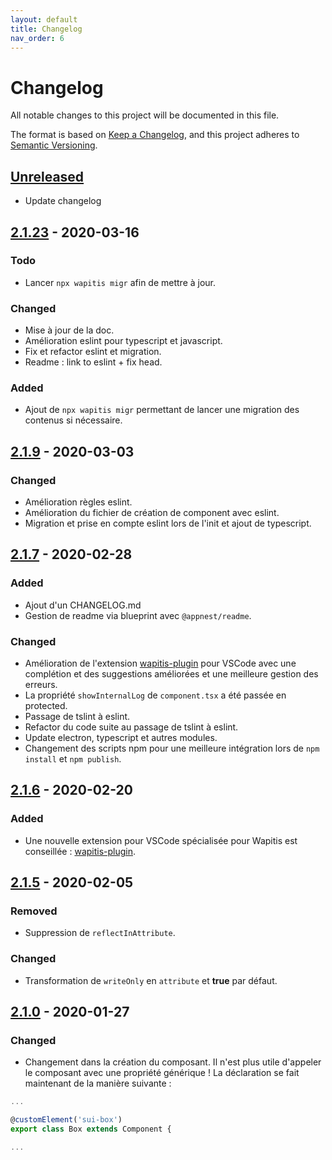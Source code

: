 ```yaml
---
layout: default
title: Changelog
nav_order: 6
---
```


# Changelog
All notable changes to this project will be documented in this file.

The format is based on [Keep a Changelog](https://keepachangelog.com/en/1.0.0/),
and this project adheres to [Semantic Versioning](https://semver.org/spec/v2.0.0.html).

## [Unreleased]
- Update changelog

## [2.1.23] - 2020-03-16
### Todo
- Lancer `npx wapitis migr` afin de mettre à jour.

### Changed
- Mise à jour de la doc.
- Amélioration eslint pour typescript et javascript.
- Fix et refactor eslint et migration.
- Readme : link to eslint + fix head.

### Added
- Ajout de `npx wapitis migr` permettant de lancer une migration des contenus si nécessaire.

## [2.1.9] - 2020-03-03
### Changed
- Amélioration règles eslint.
- Amélioration du fichier de création de component avec eslint.
- Migration et prise en compte eslint lors de l'init et ajout de typescript.

## [2.1.7] - 2020-02-28
### Added
- Ajout d'un CHANGELOG.md
- Gestion de readme via blueprint avec `@appnest/readme`.

### Changed
- Amélioration de l'extension [wapitis-plugin](https://marketplace.visualstudio.com/items?itemName=NicolasBoyer.wapitis-plugin) pour VSCode avec une complétion et des suggestions améliorées et une meilleure gestion des erreurs.
- La propriété `showInternalLog` de `component.tsx` a été passée en protected.
- Passage de tslint à eslint.
- Refactor du code suite au passage de tslint à eslint.
- Update electron, typescript et autres modules.
- Changement des scripts npm pour une meilleure intégration lors de `npm install` et `npm publish`.

## [2.1.6] - 2020-02-20
### Added
- Une nouvelle extension pour VSCode spécialisée pour Wapitis est conseillée : [wapitis-plugin](https://marketplace.visualstudio.com/items?itemName=NicolasBoyer.wapitis-plugin).

## [2.1.5] - 2020-02-05
### Removed
- Suppression de `reflectInAttribute`.

### Changed
- Transformation de `writeOnly` en `attribute` et **true** par défaut.

## [2.1.0] - 2020-01-27
### Changed
- Changement dans la création du composant. Il n'est plus utile d'appeler le composant avec une propriété générique !
La déclaration se fait maintenant de la manière suivante :

```typescript
...

@customElement('sui-box')
export class Box extends Component {

...
```

[Unreleased]: https://github.com/NicolasBoyer/wapitis/compare/2.1.23...HEAD
[2.1.23]: https://github.com/NicolasBoyer/wapitis/compare/2.1.9...2.1.23
[2.1.9]: https://github.com/NicolasBoyer/wapitis/compare/2.1.7...2.1.9
[2.1.7]: https://github.com/NicolasBoyer/wapitis/compare/2.1.6...2.1.7
[2.1.6]: https://github.com/NicolasBoyer/wapitis/compare/2.1.5...2.1.6
[2.1.5]: https://github.com/NicolasBoyer/wapitis/compare/2.1.0...2.1.5
[2.1.0]: https://github.com/NicolasBoyer/wapitis/releases/tag/2.1.0